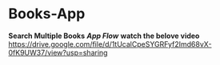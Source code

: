 # Books-App
**Search Multiple Books**
***App Flow***
**watch the belove video** 
https://drive.google.com/file/d/1tUcalCpeSYGRFyf2Imd68vX-0fK9UW37/view?usp=sharing
